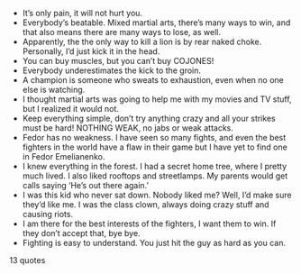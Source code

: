  - It’s only pain, it will not hurt you.
 - Everybody’s beatable. Mixed martial arts, there’s many ways to win, and that also means there are many ways to lose, as well.
 - Apparently, the the only way to kill a lion is by rear naked choke. Personally, I’d just kick it in the head.
 - You can buy muscles, but you can’t buy COJONES!
 - Everybody underestimates the kick to the groin.
 - A champion is someone who sweats to exhaustion, even when no one else is watching.
 - I thought martial arts was going to help me with my movies and TV stuff, but I realized it would not.
 - Keep everything simple, don’t try anything crazy and all your strikes must be hard! NOTHING WEAK, no jabs or weak attacks.
 - Fedor has no weakness. I have seen so many fights, and even the best fighters in the world have a flaw in their game but I have yet to find one in Fedor Emelianenko.
 - I knew everything in the forest. I had a secret home tree, where I pretty much lived. I also liked rooftops and streetlamps. My parents would get calls saying ‘He’s out there again.’
 - I was this kid who never sat down. Nobody liked me? Well, I’d make sure they’d like me. I was the class clown, always doing crazy stuff and causing riots.
 - I am there for the best interests of the fighters, I want them to win. If they don’t accept that, bye bye.
 - Fighting is easy to understand. You just hit the guy as hard as you can.

13 quotes